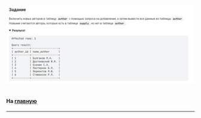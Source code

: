 

<img src="../art/2.3.2.task.png" alt="solution" >

```sql 

```



#### На [главную](https://github.com/BEPb/stepik_sql#readme)

---


